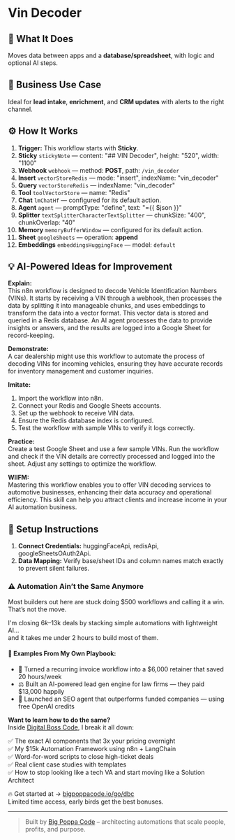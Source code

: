 # Vin Decoder
  ## 🚀 What It Does
  Moves data between apps and a **database/spreadsheet**, with logic and optional AI steps.
  
  ## 💼 Business Use Case
  Ideal for **lead intake**, **enrichment**, and **CRM updates** with alerts to the right channel.
  
  ## ⚙️ How It Works
  1. **Trigger:** This workflow starts with **Sticky**.
  2. **Sticky** `stickyNote` — content: "## VIN Decoder", height: "520", width: "1100"
3. **Webhook** `webhook` — method: **POST**, path: `/vin_decoder`
4. **Insert** `vectorStoreRedis` — mode: "insert", indexName: "vin_decoder"
5. **Query** `vectorStoreRedis` — indexName: "vin_decoder"
6. **Tool** `toolVectorStore` — name: "Redis"
7. **Chat** `lmChatHf` — configured for its default action.
8. **Agent** `agent` — promptType: "define", text: "={{ $json }}"
9. **Splitter** `textSplitterCharacterTextSplitter` — chunkSize: "400", chunkOverlap: "40"
10. **Memory** `memoryBufferWindow` — configured for its default action.
11. **Sheet** `googleSheets` — operation: **append**
12. **Embeddings** `embeddingsHuggingFace` — model: `default`
  
  ## 💡 AI-Powered Ideas for Improvement
  **Explain:**  
This n8n workflow is designed to decode Vehicle Identification Numbers (VINs). It starts by receiving a VIN through a webhook, then processes the data by splitting it into manageable chunks, and uses embeddings to transform the data into a vector format. This vector data is stored and queried in a Redis database. An AI agent processes the data to provide insights or answers, and the results are logged into a Google Sheet for record-keeping.

**Demonstrate:**  
A car dealership might use this workflow to automate the process of decoding VINs for incoming vehicles, ensuring they have accurate records for inventory management and customer inquiries.

**Imitate:**  
1. Import the workflow into n8n.  
2. Connect your Redis and Google Sheets accounts.  
3. Set up the webhook to receive VIN data.  
4. Ensure the Redis database index is configured.  
5. Test the workflow with sample VINs to verify it logs correctly.

**Practice:**  
Create a test Google Sheet and use a few sample VINs. Run the workflow and check if the VIN details are correctly processed and logged into the sheet. Adjust any settings to optimize the workflow.

**WIIFM:**  
Mastering this workflow enables you to offer VIN decoding services to automotive businesses, enhancing their data accuracy and operational efficiency. This skill can help you attract clients and increase income in your AI automation business.
  
  ## 🔧 Setup Instructions
  1. **Connect Credentials:** huggingFaceApi, redisApi, googleSheetsOAuth2Api.
2. **Data Mapping:** Verify base/sheet IDs and column names match exactly to prevent silent failures.
  
### ⚠️ Automation Ain’t the Same Anymore

Most builders out here are stuck doing $500 workflows and calling it a win.  
That’s not the move.  

I'm closing $6k–$13k deals by stacking simple automations with lightweight AI...  
and it takes me under 2 hours to build most of them.

#### 🧠 Examples From My Own Playbook:
- 🔁 Turned a recurring invoice workflow into a $6,000 retainer that saved 20 hours/week  
- ⚖️ Built an AI-powered lead gen engine for law firms — they paid $13,000 happily  
- 🚀 Launched an SEO agent that outperforms funded companies — using free OpenAI credits  

**Want to learn how to do the same?**  
Inside [Digital Boss Code](https://bigpoppacode.io/go/dbc), I break it all down:

✅ The exact AI components that 3x your pricing overnight  
✅ My $15k Automation Framework using n8n + LangChain  
✅ Word-for-word scripts to close high-ticket deals  
✅ Real client case studies with templates  
✅ How to stop looking like a tech VA and start moving like a Solution Architect  

🔥 Get started at → [bigpoppacode.io/go/dbc](https://bigpoppacode.io/go/dbc)  
Limited time access, early birds get the best bonuses.

---
> Built by [Big Poppa Code](https://bigpoppacode.io) – architecting automations that scale people, profits, and purpose.
  